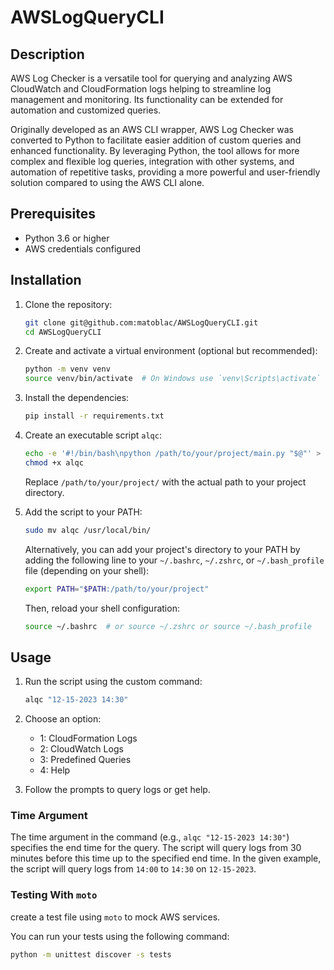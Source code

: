 # AWSLogQueryCLI

## Description

AWS Log Checker is a versatile tool for querying and analyzing AWS CloudWatch and CloudFormation logs helping to streamline log management and monitoring. Its functionality can be extended for automation and customized queries.

Originally developed as an AWS CLI wrapper, AWS Log Checker was converted to Python to facilitate easier addition of custom queries and enhanced functionality. By leveraging Python, the tool allows for more complex and flexible log queries, integration with other systems, and automation of repetitive tasks, providing a more powerful and user-friendly solution compared to using the AWS CLI alone.

## Prerequisites

- Python 3.6 or higher
- AWS credentials configured

## Installation 

1. Clone the repository:
    ```sh
    git clone git@github.com:matoblac/AWSLogQueryCLI.git
    cd AWSLogQueryCLI
    ```

2. Create and activate a virtual environment (optional but recommended):
    ```sh
    python -m venv venv
    source venv/bin/activate  # On Windows use `venv\Scripts\activate`
    ```

3. Install the dependencies:
    ```sh
    pip install -r requirements.txt
    ```

4. Create an executable script `alqc`:

    ```sh
    echo -e '#!/bin/bash\npython /path/to/your/project/main.py "$@"' > alqc
    chmod +x alqc
    ```

    Replace `/path/to/your/project/` with the actual path to your project directory.

5. Add the script to your PATH:

    ```sh
    sudo mv alqc /usr/local/bin/
    ```

    Alternatively, you can add your project's directory to your PATH by adding the following line to your `~/.bashrc`, `~/.zshrc`, or `~/.bash_profile` file (depending on your shell):

    ```sh
    export PATH="$PATH:/path/to/your/project"
    ```

    Then, reload your shell configuration:

    ```sh
    source ~/.bashrc  # or source ~/.zshrc or source ~/.bash_profile
    ```

## Usage

1. Run the script using the custom command:
    ```sh
    alqc "12-15-2023 14:30"
    ```

2. Choose an option:
    - 1: CloudFormation Logs
    - 2: CloudWatch Logs
    - 3: Predefined Queries
    - 4: Help
    
3. Follow the prompts to query logs or get help.

### Time Argument

The time argument in the command (e.g., `alqc "12-15-2023 14:30"`) specifies the end time for the query. The script will query logs from 30 minutes before this time up to the specified end time. In the given example, the script will query logs from `14:00` to `14:30` on `12-15-2023`.

### Testing With `moto`

create a test file using `moto` to mock AWS services.

You can run your tests using the following command:

```sh
python -m unittest discover -s tests
```
